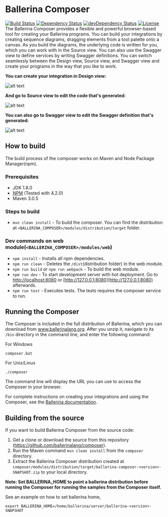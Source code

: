 # Ballerina Composer
[![Build Status](https://wso2.org/jenkins/job/ballerinalang/job/composer/badge/icon)](https://wso2.org/jenkins/job/ballerinalang/job/composer/)  [![Dependency Status](https://david-dm.org/ballerinalang/composer.svg)](https://david-dm.org/ballerinalang/composer)  [![devDependency Status](https://david-dm.org/ballerinalang/composer/dev-status.svg)](https://david-dm.org/ballerinalang/composer#info=devDependencies)  [![License](https://img.shields.io/badge/License-Apache%202.0-blue.svg)](https://opensource.org/licenses/Apache-2.0)  
The Ballerina Composer provides a flexible and powerful browser-based tool for creating your Ballerina programs. You can build your integrations by creating sequence diagrams, dragging elements from a tool palette onto a canvas. As you build the diagrams, the underlying code is written for you, which you can work with in the Source view. You can also use the Swagger view to define services by writing Swagger definitions. You can switch seamlessly between the Design view, Source view, and Swagger view and create your programs in the way that you like to work.

**You can create your integration in Design view:**

![alt text](./docs/images/DesignView.png?raw=true "Design view")

**And go to Source view to edit the code that's generated:**

![alt text](./docs/images/SourceView.png?raw=true "Source view")

**You can also go to Swagger view to edit the Swagger definition that's generated:**

![alt text](./docs/images/SwaggerView.png?raw=true "Swagger view")

## How to build
The build process of the composer works on Maven and Node Package Manager(npm).

### Prerequisites
* JDK 1.8.0  
* [NPM](https://docs.npmjs.com/getting-started/installing-node) (Tested with 4.2.0)   
* Maven 3.0.5  

### Steps to build
* `mvn clean install` - To build the composer. You can find the distribution at `<BALLERINA_COMPOSER>/modules/distribution/target` folder.  

### Dev commands on web module(`<BALLERINA_COMPOSER>/modules/web`)
* `npm install` - Installs all npm dependencies.
* `npm run clean` - Deletes the `/dist`(distribution folder) in the web module.  
* `npm run build` or `npm run webpack` - To build the web module.  
* `npm run dev` - To start development server with hot deployment. Go to [http://localhost:8080](http://localhost:8080) or [http://127.0.0.1:8080](http://127.0.0.1:8080) afterwards.
* `npm run test` - Executes tests. The tests requires the composer service to run.    

## Running the Composer

The Composer is included in the full distribution of Ballerina, which you can download from www.ballerinalang.org. After you unzip it, navigate to its `/bin` directory in the command line, and enter the following command:

For Windows
```
composer.bat
```

For Unix/Linux
```
./composer
```

The command line will display the URL you can use to access the Composer in your browser.

For complete instructions on creating your integrations and using the Composer, see the [Ballerina documentation](http://ballerinalang.org/documentation/).


## Building from the source

If you want to build Ballerina Composer from the source code:

1. Get a clone or download the source from this repository (https://github.com/ballerinalang/composer).
1. Run the Maven command ``mvn clean install`` from the ``composer`` directory.
1. Extract the Ballerina Composer distribution created at `composer/modules/distribution/target/ballerina-composer-<version>-SNAPSHOT.zip` to your local directory.

**Note: Set BALLERINA_HOME to point a ballerina distribution before running the Composer for running the samples from the Composer itself.**

See an example on how to set ballerina home,
 ```
export BALLERINA_HOME=/home/ballerina/server/ballerina-<version>-SNAPSHOT
```